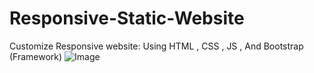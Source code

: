 # Responsive-Static-Website
Customize Responsive website: Using HTML , CSS , JS , And Bootstrap (Framework)
![Image](https://github.com/user-attachments/assets/802e1d54-5bea-4598-bc7c-0d2d9422632a)
